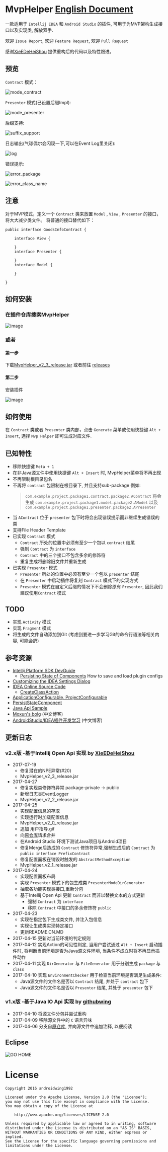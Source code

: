 # MvpHelper [English Document](/README_EN.md)
一款适用于 ```Intellij IDEA``` 和 ```Android Studio``` 的插件, 可用于为MVP架构生成接口以及实现类, 解放双手.


欢迎 ```Issue Report```, 欢迎 ```Feature Request```, 欢迎 ```Pull Request```

感谢[XieEDeHeiShou](https://github.com/XieEDeHeiShou) 提供重构后的代码以及特性跟进。

## 预览
```Contract``` 模式：

![mode_contract](img/mode_contract.gif)

```Presenter``` 模式(已设置后缀Impl):

![mode_presenter](img/mode_presenter.gif)

后缀支持:

![suffix_support](img/suffix_support.gif)

日志输出(气球偶尔会闪现一下,可以在Event Log里关闭):

![log](img/log.gif)

错误提示:

![error_package](img/error_package.gif)

![error_class_name](img/error_class_name.gif)

## 注意
对于MVP模式，定义一个 ```Contract``` 类来放置 ```Model``` , ```View``` , ```Presenter``` 的接口，将大大减少类文件。
将普通的接口替代如下：

    public interface GoodsInfoContract {
    
        interface View {

        }
        interface Presenter {

        }
        interface Model {

        }

    }

## 如何安装
### 在插件仓库搜索MvpHelper
![image](img/install_repositories.png)

### 或者
#### 第一步
下载[MvpHelper_v2_3_release.jar](MVPHelper_v2_4_release.jar)
或者前往 [releases](https://github.com/XieEDeHeiShou/MVPHelper/releases/latest)

#### 第二步
安装插件

![image](img/install_local.png)

## 如何使用
在 ```Contract``` 类或者 ```Presenter``` 类内部，点击 ```Generate``` 菜单或使用快捷键 ```Alt + Insert```, 
选择 ```Mvp Helper``` 即可生成对应文件.

## 已知特性
+ 移除快捷键 ```Meta + 1```
+ 在非Java源文件中使用快捷键 ```Alt + Insert``` 时, MvpHelper菜单将不再出现
+ 不再限制根目录包名
+ 不再将 ```contract``` 包限制在根目录下, 并且支持sub-package
  例如:
  >```com.example.project.package1.contract.package2.AContract``` 
  将会生成 ```com.example.project.package1.model.package2.AModel```
  以及 ```com.example.project.package1.presenter.package2.APresenter``` 
+ 当 ```AContract``` 位于 ```presenter``` 包下时将会出现错误提示而非继续生成错误的类
+ 支持File Header Template
+ 已实现 ```Contract``` 模式
  + ```Contract``` 所处的位置中必须有至少一个包以 ```contract``` 结尾
  + 强制 ```Contract``` 为 ```interface``` 
  + ```Contract``` 中的三个接口不包含多余的修饰符
  + 重复生成将删除旧文件并重新生成
+ 已实现 ```Presenter``` 模式
  + ```Presenter``` 所处的位置中必须有至少一个包以 ```presenter``` 结尾
  + 在 ```Presenter``` 中启动插件将复刻 ```Contract``` 模式下的实现方式
  + ```Presenter``` 模式在自定义后缀的情况下不会删除原有 ```Presenter```, 因此我们建议使用```Contract``` 模式
  
## TODO
+ 实现 ```Activity``` 模式
+ 实现 ```Fragment``` 模式
+ 将生成的文件自动添加到Git (考虑到要进一步学习Git的命令行语法等相关内容, 可能会鸽)

## 参考资源
+ [Intellij Platform SDK DevGuide](http://www.jetbrains.org/intellij/sdk/docs/)
  + [Persisting State of Components](http://www.jetbrains.org/intellij/sdk/docs/basics/persisting_state_of_components.html)
   How to save and load plugin configs
+ [Customizing the IDEA Settings Dialog](https://confluence.jetbrains.com/display/IDEADEV/Customizing+the+IDEA+Settings+Dialog)
+ [IDEA Online Source Code](https://upsource.jetbrains.com/idea-ce)
  + [CreateClassAction](https://upsource.jetbrains.com/idea-ce/file/idea-ce-10df87d7a9840e5901d4901ac4fff7ba035501c2/java/java-impl/src/com/intellij/ide/actions/CreateClassAction.java)
+ [ApplicationConfigurable, ProjectConfigurable](http://corochann.com/intellij-plugin-development-introduction-applicationconfigurable-projectconfigurable-873.html)  
+ [PersistStateComponent](http://corochann.com/intellij-plugin-development-introduction-persiststatecomponent-903.html)
+ [Java Api Sample](http://www.programcreek.com/java-api-examples/index.php)
+ [Moxun's bolg](https://moxun.me/archives/category/黑科技/idea插件开发) (中文博客)
+ [AndroidStudio/IDEA插件开发学习](http://www.jianshu.com/p/0117d4b1eb00) (中文博客)

## 更新日志
### v2.x版 -基于Intellij Open Api 实现 by [XieEDeHeiShou](https://github.com/XieEDeHeiShou)
+ 2017-07-19
  + 修复潜在的NPE异常(#20)
  + MvpHelper_v2_3_release.jar
+ 2017-04-27
  + 修复实现类修饰符异常 package-private -> public
  + 新增日志类EventLogger
  + MvpHelper_v2_2_release.jar
+ 2017-04-25
  + 实现配置信息的存取
  + 实现运行时加载配置信息
  + MvpHelper_v2_0_release.jar
  + 追加 用户指导.gif
  + 向[原仓库](https://github.com/githubwing/MVPHelper)请求合并
  + 在Android Studio 环境下测试Java项目与Android项目
  + 修复Merge后造成的 ```Contract``` 修饰符异常,强制生成后的 ```Contract``` 为 ```public interface PrefixContract```
  + 修复配置面板在销毁时触发的 ```AbstractMethodException```
  + MvpHelper_v2_1_release.jar
+ 2017-04-24
  + 实现配置面板布局
  + 实现 ```Presenter``` 模式下的包生成类 ```PresenterModeDirGenerator```
  + 抽取各功能实现类接口,重新分包
  + 基于Intellij Open Api 更新 ```Contract``` 而非以替换文本的方式更新
    + 强制 ```Contract``` 为 ```interface```
    + 移除 ```Contract``` 中接口的多余修饰符 ```public```
+ 2017-04-23 
  + 实现在指定包下生成类文件, 并注入包信息
  + 实现让生成类实现特定接口
  + 更新README.CN.MD
+ 2017-04-15 更新对当前环境的判定规则
+ 2017-04-12 实现Action的可见性判定, 当用户尝试通过 ```Alt + Insert``` 启动插件时, 
             将判断当前环境是否为Java源文件环境, 当条件不成立时将不再显示插件动作
+ 2017-04-11 实现 ```DirGenerator``` 与 ```FileGenerator``` 用于分别生成 ```package``` 与 ```class```
+ 2017-04-10 实现 ```EnvironmentChecker``` 用于检查当前环境是否满足生成条件:
  + Java源文件的文件名是否以 ```Contract``` 结尾, 并处于 ```contract``` 包下
  + Java源文件的文件名是否以 ```Presenter``` 结尾, 并处于 ```presenter``` 包下


### v1.x版 -基于Java IO Api 实现 by [githubwing](https://github.com/githubwing)
+ 2017-04-10 将源文件分包并尝试重构
+ 2017-04-09 移除源文件中的 ```C``` 语言异味
+ 2017-04-06 分支自[原仓库](https://github.com/githubwing/MVPHelper), 并向源文件中追加注释, 以便阅读
  
## Eclipse
![GO HOME](./img/go_home_you_are_drunk.png)

# License

    Copyright 2016 androidwing1992

    Licensed under the Apache License, Version 2.0 (the "License");
    you may not use this file except in compliance with the License.
    You may obtain a copy of the License at
    
        http://www.apache.org/licenses/LICENSE-2.0
    
    Unless required by applicable law or agreed to in writing, software
    distributed under the License is distributed on an "AS IS" BASIS,
    WITHOUT WARRANTIES OR CONDITIONS OF ANY KIND, either express or implied.
    See the License for the specific language governing permissions and
    limitations under the License.
